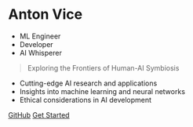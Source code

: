 # Anton Vice

<div class="carousel">
  <ul class="carousel__list">
    <li>ML Engineer</li>
    <li>Developer</li>
    <li>AI Whisperer</li>
  </ul>
</div>

> Exploring the Frontiers of Human-AI Symbiosis

- Cutting-edge AI research and applications
- Insights into machine learning and neural networks
- Ethical considerations in AI development

[GitHub](https://github.com/antonvice/)
[Get Started](#/README.md)